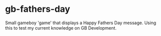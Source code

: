 # gb-fathers-day
Small gameboy 'game' that displays a Happy Fathers Day message. Using this to test my current knowledge on GB Development.
